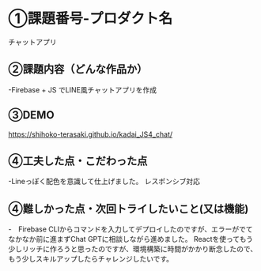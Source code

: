 # ①課題番号-プロダクト名
チャットアプリ

## ②課題内容（どんな作品か）
-Firebase + JS でLINE風チャットアプリを作成

## ③DEMO
https://shihoko-terasaki.github.io/kadai_JS4_chat/

## ④工夫した点・こだわった点
-Lineっぽく配色を意識して仕上げました。
レスポンシブ対応

## ④難しかった点・次回トライしたいこと(又は機能)
-　Firebase CLIからコマンドを入力してデプロイしたのですが、エラーがでてなかなか前に進まずChat GPTに相談しながら進めました。
Reactを使ってもう少しリッチに作ろうと思ったのですが、環境構築に時間がかかり断念したので、もう少しスキルアップしたらチャレンジしたいです。
